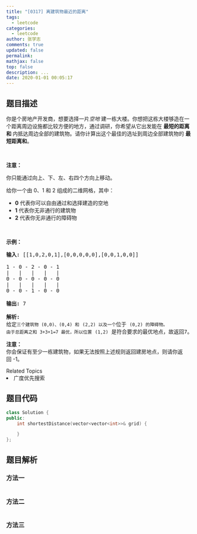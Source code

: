 ```yaml
---
title: "[0317] 离建筑物最近的距离"
tags:
  - leetcode
categories:
  - leetcode
author: 张学志
comments: true
updated: false
permalink:
mathjax: false
top: false
description: ...
date: 2020-01-01 00:05:17
---
```


## 题目描述

<p>你是个房地产开发商，想要选择一片<em>空地 </em>建一栋大楼。你想把这栋大楼够造在一个距离周边设施都比较方便的地方，通过调研，你希望从它出发能在&nbsp;<strong>最短的距离和&nbsp;</strong>内抵达周边全部的建筑物。请你计算出这个最佳的选址到周边全部建筑物的&nbsp;<strong>最短距离和</strong>。</p>

<p>&nbsp;</p>

<p><strong>注意：</strong></p>

<p>你只能通过向上、下、左、右四个方向上移动。</p>

<p>给你一个由 0、1 和 2 组成的二维网格，其中：</p>

<ul>
	<li><strong>0</strong>&nbsp;代表你可以自由通过和选择建造的空地</li>
	<li><strong>1</strong> 代表你无非通行的建筑物</li>
	<li><strong>2</strong>&nbsp;代表你无非通行的障碍物</li>
</ul>

<p>&nbsp;</p>

<p><strong>示例：</strong></p>

<pre><strong>输入:</strong> [[1,0,2,0,1],[0,0,0,0,0],[0,0,1,0,0]]

1 - 0 - 2 - 0 - 1
|   |   |   |   |
0 - 0 - 0 - 0 - 0
|   |   |   |   |
0 - 0 - 1 - 0 - 0

<strong>输出:</strong> 7 

<strong>解析:
</strong>给定<code>三个建筑物 (0,0)<span style="">、</span></code><code>(0,4) 和</code> <code>(2,2) 以及一个</code>位于 <code>(0,2) 的障碍物。
由于总距离之和 3+3+1=7 最优，所以位置</code> <code>(1,2)</code> 是符合要求的最优地点，故返回7。
</pre>

<p><strong>注意：</strong><br>
你会保证有至少一栋建筑物，如果无法按照上述规则返回建房地点，则请你返回&nbsp;-1。</p>
<div><div>Related Topics</div><div><li>广度优先搜索</li></div></div>

## 题目代码

```cpp
class Solution {
public:
    int shortestDistance(vector<vector<int>>& grid) {

    }
};
```

## 题目解析

### 方法一

```cpp

```

### 方法二

```cpp

```

### 方法三

```cpp

```


